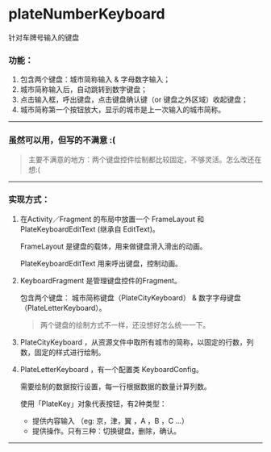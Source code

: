 # plateNumberKeyboard
针对车牌号输入的键盘

### 功能：

1. 包含两个键盘：城市简称输入 & 字母数字输入；
2. 城市简称输入后，自动跳转到数字键盘； 
3. 点击输入框，呼出键盘，点击键盘确认键（or 键盘之外区域）收起键盘；
4. 城市简称第一个按钮放大，显示的城市是上一次输入的城市简称。

---

### 虽然可以用，但写的不满意 :(

> 主要不满意的地方：两个键盘控件绘制都比较固定，不够灵活。怎么改还在想:(

---
 
### 实现方式：
 
 1. 在Activity／Fragment 的布局中放置一个 FrameLayout 和 PlateKeyboardEditText (继承自 EditText)。
 	
 	FrameLayout 是键盘的载体，用来做键盘滑入滑出的动画。
 	
 	PlateKeyboardEditText 用来呼出键盘，控制动画。
 
 2. KeyboardFragment 是管理键盘控件的Fragment。

 	包含两个键盘： 城市简称键盘（PlateCityKeyboard） & 数字字母键盘（PlateLetterKeyboard）。
 	
 	>两个键盘的绘制方式不一样，还没想好怎么统一一下。

 3. PlateCityKeyboard ，从资源文件中取所有城市的简称，以固定的行数，列数，固定的样式进行绘制。

 4. PlateLetterKeyboard ，有一个配置类 KeyboardConfig。

 	需要绘制的数据按行设置，每一行根据数据的数量计算列数。
	
	使用「PlateKey」对象代表按钮，有2种类型：
	- 提供内容输入 （eg: 京，津，翼 ，A ，B ，C ...）
	- 提供操作。只有三种：切换键盘，删除，确认。
	
---


	
